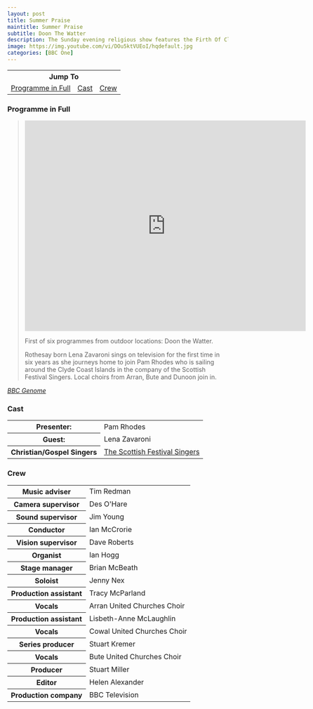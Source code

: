 ```yaml
---
layout: post
title: Summer Praise
maintitle: Summer Praise
subtitle: Doon The Watter
description: The Sunday evening religious show features the Firth Of Clyde, and visits Lena's home town of Rothesay. Pam Rhodes chats to Lena about her life and career.
image: https://img.youtube.com/vi/DOu5ktVUEoI/hqdefault.jpg
categories: [BBC One]
---
```


<table style="text-align:center;">
<tr><th colspan="3">Jump To</th></tr>

<tr>
<td><a href="#programme-in-full">Programme in Full</a></td>
<td><a href="#cast">Cast</a></td>
<td><a href="#crew">Crew</a></td>
</tr>
</table>

### Programme in Full
> <div class="responsive-video"><iframe width="640" height="480" src="https://www.youtube.com/embed/DOu5ktVUEoI?rel=0&showinfo=0" frameborder="0" allowfullscreen></iframe></div>
>
> First of six programmes from outdoor locations: Doon the Watter.
>
> Rothesay born Lena Zavaroni sings on television for the first time in six years as she journeys home to join Pam Rhodes who is sailing around the Clyde Coast Islands in the company of the Scottish Festival Singers. Local choirs from Arran, Bute and Dunoon join in.

<cite>[BBC Genome](https://genome.ch.bbc.co.uk/schedules/bbcone/london/1993-08-01#at-18.25)</cite>

### Cast
<table>
<tr><th>Presenter:</th><td>Pam Rhodes</td></tr>
<tr><th>Guest:</th><td>Lena Zavaroni</td></tr>
<tr><th>Christian/Gospel Singers</th><td><a href="https://www.bbc.co.uk/music/artists/0b1127bd-b4ea-478b-ab47-ed2e33478ebf">The Scottish Festival Singers</a></td></tr>
</table>

### Crew
<table>
<tr><th>Music adviser</th><td>Tim Redman</td></tr>
<tr><th>Camera supervisor</th><td>Des O'Hare</td></tr>
<tr><th>Sound supervisor</th><td>Jim Young</td></tr>
<tr><th>Conductor</th><td>Ian McCrorie</td></tr>
<tr><th>Vision supervisor</th><td>Dave Roberts</td></tr>
<tr><th>Organist</th><td>Ian Hogg</td></tr>
<tr><th>Stage manager</th><td>Brian McBeath</td></tr>
<tr><th>Soloist</th><td>Jenny Nex</td></tr>
<tr><th>Production assistant</th><td>Tracy McParland</td></tr>
<tr><th>Vocals</th><td>Arran United Churches Choir</td></tr>
<tr><th>Production assistant</th><td>Lisbeth-Anne McLaughlin</td></tr>
<tr><th>Vocals</th><td>Cowal United Churches Choir</td></tr>
<tr><th>Series producer</th><td>Stuart Kremer</td></tr>
<tr><th>Vocals</th><td>Bute United Churches Choir</td></tr>
<tr><th>Producer</th><td>Stuart Miller</td></tr>
<tr><th>Editor</th><td>Helen Alexander</td></tr>
<tr><th>Production company</th><td>BBC Television</td></tr>
</table>

